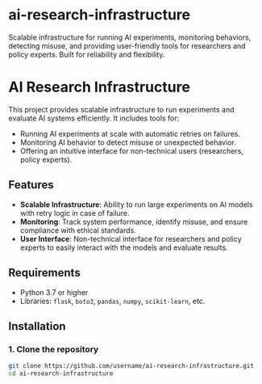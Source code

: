 # ai-research-infrastructure
Scalable infrastructure for running AI experiments, monitoring behaviors, detecting misuse, and providing user-friendly tools for researchers and policy experts. Built for reliability and flexibility.
# AI Research Infrastructure

This project provides scalable infrastructure to run experiments and evaluate AI systems efficiently. It includes tools for:
- Running AI experiments at scale with automatic retries on failures.
- Monitoring AI behavior to detect misuse or unexpected behavior.
- Offering an intuitive interface for non-technical users (researchers, policy experts).

## Features
- **Scalable Infrastructure**: Ability to run large experiments on AI models with retry logic in case of failure.
- **Monitoring**: Track system performance, identify misuse, and ensure compliance with ethical standards.
- **User Interface**: Non-technical interface for researchers and policy experts to easily interact with the models and evaluate results.

## Requirements
- Python 3.7 or higher
- Libraries: `flask`, `boto3`, `pandas`, `numpy`, `scikit-learn`, etc.

## Installation

### 1. Clone the repository
```bash
git clone https://github.com/username/ai-research-infrastructure.git
cd ai-research-infrastructure

